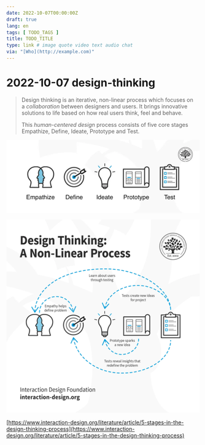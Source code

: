 ```yaml
---
date: 2022-10-07T00:00:00Z
draft: true
lang: en
tags: [ TODO_TAGS ]
title: TODO_TITLE
type: link # image quote video text audio chat
via: "[Who](http://example.com)"
---
```



# 2022-10-07 design-thinking


> Design thinking is an iterative, non-linear process which focuses on a _collaboration_ between designers and users. It brings innovative solutions to life based on how real users think, feel and behave.
>
> This _human-centered design_ process consists of five core stages Empathize, Define, Ideate, Prototype and Test.

![2022-10-07 design-thinking](2022-10-07%20design-thinking.png)

![2022-10-07 design-thinking-1](2022-10-07%20design-thinking-1.jpeg)

[https://www.interaction-design.org/literature/article/5-stages-in-the-design-thinking-process](https://www.interaction-design.org/literature/article/5-stages-in-the-design-thinking-process)

